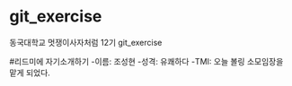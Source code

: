 # git_exercise
동국대학교 멋쟁이사자처럼 12기 git_exercise

#리드미에 자기소개하기
-이름: 조성현
-성격: 유쾌하다
-TMI: 오늘 볼링 소모임장을 맡게 되었다.